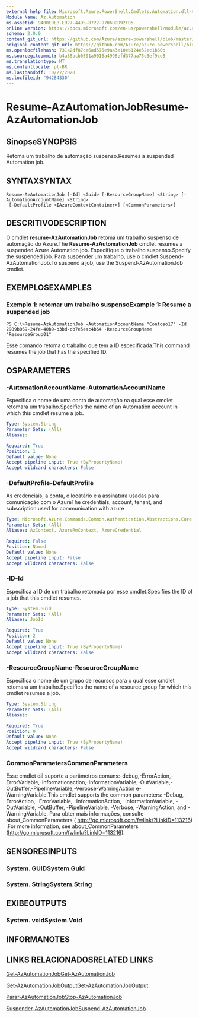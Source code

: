 ```yaml
---
external help file: Microsoft.Azure.PowerShell.Cmdlets.Automation.dll-Help.xml
Module Name: Az.Automation
ms.assetid: 9400E9EB-E927-44D5-8722-9706BDD92FD5
online version: https://docs.microsoft.com/en-us/powershell/module/az.automation/resume-azautomationjob
schema: 2.0.0
content_git_url: https://github.com/Azure/azure-powershell/blob/master/src/Automation/Automation/help/Resume-AzAutomationJob.md
original_content_git_url: https://github.com/Azure/azure-powershell/blob/master/src/Automation/Automation/help/Resume-AzAutomationJob.md
ms.openlocfilehash: 731a2df87ce6ad575e9aa3e10eb124e52ec1b60b
ms.sourcegitcommit: b4a38bcb0501a9016a4998efd377aa75d3ef9ce8
ms.translationtype: MT
ms.contentlocale: pt-BR
ms.lasthandoff: 10/27/2020
ms.locfileid: "94284330"
---
```

# <span data-ttu-id="f662c-101">Resume-AzAutomationJob</span><span class="sxs-lookup"><span data-stu-id="f662c-101">Resume-AzAutomationJob</span></span>

## <span data-ttu-id="f662c-102">Sinopse</span><span class="sxs-lookup"><span data-stu-id="f662c-102">SYNOPSIS</span></span>
<span data-ttu-id="f662c-103">Retoma um trabalho de automação suspenso.</span><span class="sxs-lookup"><span data-stu-id="f662c-103">Resumes a suspended Automation job.</span></span>

## <span data-ttu-id="f662c-104">SYNTAX</span><span class="sxs-lookup"><span data-stu-id="f662c-104">SYNTAX</span></span>

```
Resume-AzAutomationJob [-Id] <Guid> [-ResourceGroupName] <String> [-AutomationAccountName] <String>
 [-DefaultProfile <IAzureContextContainer>] [<CommonParameters>]
```

## <span data-ttu-id="f662c-105">DESCRITIVO</span><span class="sxs-lookup"><span data-stu-id="f662c-105">DESCRIPTION</span></span>
<span data-ttu-id="f662c-106">O cmdlet **resume-AzAutomationJob** retoma um trabalho suspenso de automação do Azure.</span><span class="sxs-lookup"><span data-stu-id="f662c-106">The **Resume-AzAutomationJob** cmdlet resumes a suspended Azure Automation job.</span></span>
<span data-ttu-id="f662c-107">Especifique o trabalho suspenso.</span><span class="sxs-lookup"><span data-stu-id="f662c-107">Specify the suspended job.</span></span>
<span data-ttu-id="f662c-108">Para suspender um trabalho, use o cmdlet Suspend-AzAutomationJob.</span><span class="sxs-lookup"><span data-stu-id="f662c-108">To suspend a job, use the Suspend-AzAutomationJob cmdlet.</span></span>

## <span data-ttu-id="f662c-109">EXEMPLOS</span><span class="sxs-lookup"><span data-stu-id="f662c-109">EXAMPLES</span></span>

### <span data-ttu-id="f662c-110">Exemplo 1: retomar um trabalho suspenso</span><span class="sxs-lookup"><span data-stu-id="f662c-110">Example 1: Resume a suspended job</span></span>
```
PS C:\>Resume-AzAutomationJob -AutomationAccountName "Contoso17" -Id 2989b069-24fe-40b9-b3bd-cb7e5eac4b64 -ResourceGroupName "ResourceGroup01"
```

<span data-ttu-id="f662c-111">Esse comando retoma o trabalho que tem a ID especificada.</span><span class="sxs-lookup"><span data-stu-id="f662c-111">This command resumes the job that has the specified ID.</span></span>

## <span data-ttu-id="f662c-112">OS</span><span class="sxs-lookup"><span data-stu-id="f662c-112">PARAMETERS</span></span>

### <span data-ttu-id="f662c-113">-AutomationAccountName</span><span class="sxs-lookup"><span data-stu-id="f662c-113">-AutomationAccountName</span></span>
<span data-ttu-id="f662c-114">Especifica o nome de uma conta de automação na qual esse cmdlet retomará um trabalho.</span><span class="sxs-lookup"><span data-stu-id="f662c-114">Specifies the name of an Automation account in which this cmdlet resume a job.</span></span>

```yaml
Type: System.String
Parameter Sets: (All)
Aliases:

Required: True
Position: 1
Default value: None
Accept pipeline input: True (ByPropertyName)
Accept wildcard characters: False
```

### <span data-ttu-id="f662c-115">-DefaultProfile</span><span class="sxs-lookup"><span data-stu-id="f662c-115">-DefaultProfile</span></span>
<span data-ttu-id="f662c-116">As credenciais, a conta, o locatário e a assinatura usadas para comunicação com o Azure</span><span class="sxs-lookup"><span data-stu-id="f662c-116">The credentials, account, tenant, and subscription used for communication with azure</span></span>

```yaml
Type: Microsoft.Azure.Commands.Common.Authentication.Abstractions.Core.IAzureContextContainer
Parameter Sets: (All)
Aliases: AzContext, AzureRmContext, AzureCredential

Required: False
Position: Named
Default value: None
Accept pipeline input: False
Accept wildcard characters: False
```

### <span data-ttu-id="f662c-117">-ID</span><span class="sxs-lookup"><span data-stu-id="f662c-117">-Id</span></span>
<span data-ttu-id="f662c-118">Especifica a ID de um trabalho retomada por esse cmdlet.</span><span class="sxs-lookup"><span data-stu-id="f662c-118">Specifies the ID of a job that this cmdlet resumes.</span></span>

```yaml
Type: System.Guid
Parameter Sets: (All)
Aliases: JobId

Required: True
Position: 2
Default value: None
Accept pipeline input: True (ByPropertyName)
Accept wildcard characters: False
```

### <span data-ttu-id="f662c-119">-ResourceGroupName</span><span class="sxs-lookup"><span data-stu-id="f662c-119">-ResourceGroupName</span></span>
<span data-ttu-id="f662c-120">Especifica o nome de um grupo de recursos para o qual esse cmdlet retomará um trabalho.</span><span class="sxs-lookup"><span data-stu-id="f662c-120">Specifies the name of a resource group for which this cmdlet resumes a job.</span></span>

```yaml
Type: System.String
Parameter Sets: (All)
Aliases:

Required: True
Position: 0
Default value: None
Accept pipeline input: True (ByPropertyName)
Accept wildcard characters: False
```

### <span data-ttu-id="f662c-121">CommonParameters</span><span class="sxs-lookup"><span data-stu-id="f662c-121">CommonParameters</span></span>
<span data-ttu-id="f662c-122">Esse cmdlet dá suporte a parâmetros comuns:-debug,-ErrorAction,-ErrorVariable,-Informationaction,-InformationVariable,-OutVariable,-OutBuffer,-PipelineVariable,-Verbose-WarningAction e-WarningVariable.</span><span class="sxs-lookup"><span data-stu-id="f662c-122">This cmdlet supports the common parameters: -Debug, -ErrorAction, -ErrorVariable, -InformationAction, -InformationVariable, -OutVariable, -OutBuffer, -PipelineVariable, -Verbose, -WarningAction, and -WarningVariable.</span></span> <span data-ttu-id="f662c-123">Para obter mais informações, consulte about_CommonParameters ( http://go.microsoft.com/fwlink/?LinkID=113216) .</span><span class="sxs-lookup"><span data-stu-id="f662c-123">For more information, see about_CommonParameters (http://go.microsoft.com/fwlink/?LinkID=113216).</span></span>

## <span data-ttu-id="f662c-124">SENSORES</span><span class="sxs-lookup"><span data-stu-id="f662c-124">INPUTS</span></span>

### <span data-ttu-id="f662c-125">System. GUID</span><span class="sxs-lookup"><span data-stu-id="f662c-125">System.Guid</span></span>

### <span data-ttu-id="f662c-126">System. String</span><span class="sxs-lookup"><span data-stu-id="f662c-126">System.String</span></span>

## <span data-ttu-id="f662c-127">EXIBE</span><span class="sxs-lookup"><span data-stu-id="f662c-127">OUTPUTS</span></span>

### <span data-ttu-id="f662c-128">System. void</span><span class="sxs-lookup"><span data-stu-id="f662c-128">System.Void</span></span>

## <span data-ttu-id="f662c-129">INFORMA</span><span class="sxs-lookup"><span data-stu-id="f662c-129">NOTES</span></span>

## <span data-ttu-id="f662c-130">LINKS RELACIONADOS</span><span class="sxs-lookup"><span data-stu-id="f662c-130">RELATED LINKS</span></span>

[<span data-ttu-id="f662c-131">Get-AzAutomationJob</span><span class="sxs-lookup"><span data-stu-id="f662c-131">Get-AzAutomationJob</span></span>](./Get-AzAutomationJob.md)

[<span data-ttu-id="f662c-132">Get-AzAutomationJobOutput</span><span class="sxs-lookup"><span data-stu-id="f662c-132">Get-AzAutomationJobOutput</span></span>](./Get-AzAutomationJobOutput.md)

[<span data-ttu-id="f662c-133">Parar-AzAutomationJob</span><span class="sxs-lookup"><span data-stu-id="f662c-133">Stop-AzAutomationJob</span></span>](./Stop-AzAutomationJob.md)

[<span data-ttu-id="f662c-134">Suspender-AzAutomationJob</span><span class="sxs-lookup"><span data-stu-id="f662c-134">Suspend-AzAutomationJob</span></span>](./Suspend-AzAutomationJob.md)


